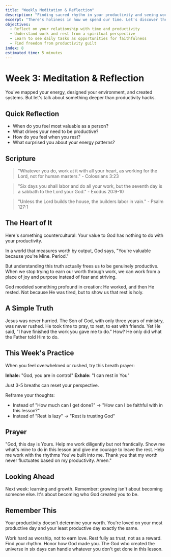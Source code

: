 ```yaml
---
title: "Weekly Meditation & Reflection"
description: "Finding sacred rhythm in your productivity and seeing work as worship"
excerpt: "There's holiness in how we spend our time. Let's discover the sacred in the everyday."
objectives:
  - Reflect on your relationship with time and productivity
  - Understand work and rest from a spiritual perspective
  - Learn to see daily tasks as opportunities for faithfulness
  - Find freedom from productivity guilt
index: 8
estimated_time: 5 minutes
---
```


# Week 3: Meditation & Reflection

You've mapped your energy, designed your environment, and created systems. But let's talk about something deeper than productivity hacks.

## Quick Reflection

- When do you feel most valuable as a person?
- What drives your need to be productive?
- How do you feel when you rest?
- What surprised you about your energy patterns?

## Scripture

> "Whatever you do, work at it with all your heart, as working for the Lord, not for human masters." - Colossians 3:23

> "Six days you shall labor and do all your work, but the seventh day is a sabbath to the Lord your God." - Exodus 20:9-10

> "Unless the Lord builds the house, the builders labor in vain." - Psalm 127:1

## The Heart of It

Here's something countercultural: Your value to God has nothing to do with your productivity.

In a world that measures worth by output, God says, "You're valuable because you're Mine. Period."

But understanding this truth actually frees us to be genuinely productive. When we stop trying to earn our worth through work, we can work from a place of joy and purpose instead of fear and striving.

God modeled something profound in creation: He worked, and then He rested. Not because He was tired, but to show us that rest is holy.

## A Simple Truth

Jesus was never hurried. The Son of God, with only three years of ministry, was never rushed. He took time to pray, to rest, to eat with friends. Yet He said, "I have finished the work you gave me to do." How? He only did what the Father told Him to do.

## This Week's Practice

When you feel overwhelmed or rushed, try this breath prayer:

**Inhale:** "God, you are in control"
**Exhale:** "I can rest in You"

Just 3-5 breaths can reset your perspective.

Reframe your thoughts:

- Instead of "How much can I get done?" → "How can I be faithful with in this lesson?"
- Instead of "Rest is lazy" → "Rest is trusting God"

## Prayer

"God, this day is Yours. Help me work diligently but not frantically. Show me what's mine to do in this lesson and give me courage to leave the rest. Help me work with the rhythms You've built into me. Thank you that my worth never fluctuates based on my productivity. Amen."

## Looking Ahead

Next week: learning and growth. Remember: growing isn't about becoming someone else. It's about becoming who God created you to be.

## Remember This

Your productivity doesn't determine your worth. You're loved on your most productive day and your least productive day exactly the same.

Work hard as worship, not to earn love. Rest fully as trust, not as a reward. Find your rhythm. Honor how God made you. The God who created the universe in six days can handle whatever you don't get done in this lesson.
